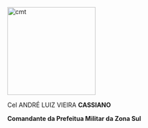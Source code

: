<img src="http://localhost:3000/assets/pics/Coronel_Cassiano2.jpg" width="200" alt="cmt"></img>

Cel ANDRÉ LUIZ VIEIRA **CASSIANO** 

**Comandante da Prefeitua Militar da Zona Sul**